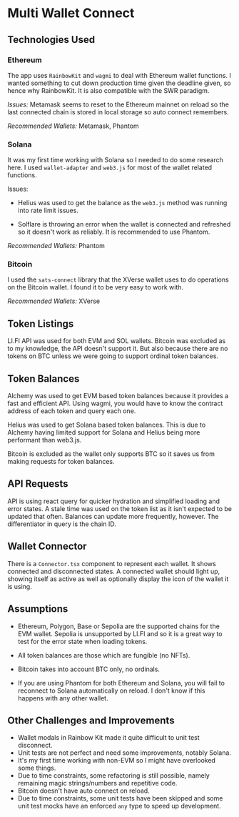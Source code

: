# Multi Wallet Connect

## Technologies Used

### Ethereum

The app uses `RainbowKit` and `wagmi` to deal with Ethereum wallet functions. I wanted something to cut down production time given the deadline given, so hence why RainbowKit. It is also compatible with the SWR paradigm.

_Issues:_ Metamask seems to reset to the Ethereum mainnet on reload so the last connected chain is stored in local storage so auto connect remembers.

_Recommended Wallets:_ Metamask, Phantom

### Solana

It was my first time working with Solana so I needed to do some research here. I used `wallet-adapter` and `web3.js` for most of the wallet related functions.

Issues:

- Helius was used to get the balance as the `web3.js` method was running into rate limit issues.

- Solflare is throwing an error when the wallet is connected and refreshed so it doesn't work as reliably. It is recommended to use Phantom.

_Recommended Wallets:_ Phantom

### Bitcoin

I used the `sats-connect` library that the XVerse wallet uses to do operations on the Bitcoin wallet. I found it to be very easy to work with.

_Recommended Wallets:_ XVerse

## Token Listings

LI.FI API was used for both EVM and SOL wallets. Bitcoin was excluded as to my knowledge, the API doesn't support it. But also because there are no tokens on BTC unless we were going to support ordinal token balances.

## Token Balances

Alchemy was used to get EVM based token balances because it provides a fast and efficient API. Using wagmi, you would have to know the contract address of each token and query each one.

Helius was used to get Solana based token balances. This is due to Alchemy having limited support for Solana and Helius being more performant than web3.js.

Bitcoin is excluded as the wallet only supports BTC so it saves us from making requests for token balances.

## API Requests

API is using react query for quicker hydration and simplified loading and error states. A stale time was used on the token list as it isn't expected to be updated that often. Balances can update more frequently, however. The differentiator in query is the chain ID.

## Wallet Connector

There is a `Connector.tsx` component to represent each wallet. It shows connected and disconnected states. A connected wallet should light up, showing itself as active as well as optionally display the icon of the wallet it is using.

## Assumptions

- Ethereum, Polygon, Base or Sepolia are the supported chains for the EVM wallet. Sepolia is unsupported by LI.FI and so it is a great way to test for the error state when loading tokens.

- All token balances are those which are fungible (no NFTs).

- Bitcoin takes into account BTC only, no ordinals.

- If you are using Phantom for both Ethereum and Solana, you will fail to reconnect to Solana automatically on reload. I don't know if this happens with any other wallet.

## Other Challenges and Improvements

- Wallet modals in Rainbow Kit made it quite difficult to unit test disconnect.
- Unit tests are not perfect and need some improvements, notably Solana.
- It's my first time working with non-EVM so I might have overlooked some things.
- Due to time constraints, some refactoring is still possible, namely remaining magic strings/numbers and repetitive code.
- Bitcoin doesn't have auto connect on reload.
- Due to time constraints, some unit tests have been skipped and some unit test mocks have an enforced `any` type to speed up development.
